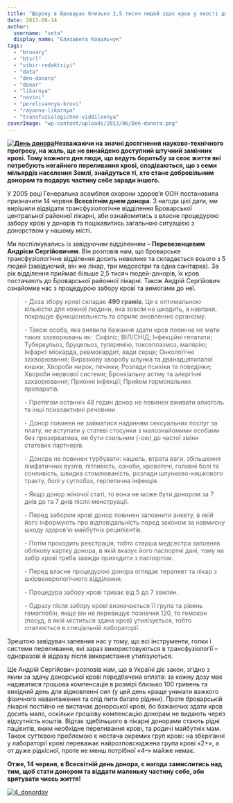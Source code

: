```yaml
---
title: "Щороку в Броварах близько 2,5 тисяч людей здає кров у якості донорів"
date: 2013-06-14
author: 
  username: "veta"
  display_name: "Єлизавета Ковальчук"
tags: 
  - "brovary"
  - "btsrl"
  - "vibir-redaktsiyi"
  - "data"
  - "den-donora"
  - "donor"
  - "likarnya"
  - "novini"
  - "perelivannya-krovi"
  - "rayonna-likarnya"
  - "transfuziologichne-viddilennya"
coverImage: "wp-content/uploads/2013/06/Den-donora.png"
---
```


**[![День донора](https://mpz.brovary.org/wp-content/uploads/2013/06/Den-donora.png)](https://mpz.brovary.org/wp-content/uploads/2013/06/Den-donora.png)Незважаючи на значні досягнення науково-технічного прогресу, на жаль, ще не винайдено доступний штучний замінник крові. Тому кожного дня люди, що ведуть боротьбу за своє життя які потребують негайного переливання крові, сподіваються, що з семи мільярдів населення Землі, знайдуться ті, хто стане добровільним донором та подарує частину себе заради іншого.**

У 2005 році Генеральна асамблея охорони здоров’я ООН постановила призначити 14 червня **Всесвітнім днем донора**. З нагоди цієї дати, ми вирішили відвідати трансфузіологічне відділення Броварської центральної районної лікарні, аби ознайомитись з власне процедурою забору крові у донорів та поцікавитись загальною ситуацією з донорством у нашому місті.

Ми поспілкувались із завідуючим відділенням – **Перевезенцевим Андрієм Сергійовичем**. Він розповів нам, що броварське трансфузіологічне відділення досить невелике та складається всього з 5 людей (завідуючий, він же лікар, три медсестри та одна санітарка). За рік відділення приймає більше 2,5 тисяч людей-донорів, їх кров постачають до Броварської районної лікарні. Також Андрій Сергійович ознайомив нас з процедурою забору крові та вимогами до неї.

> \- Доза збору крові складає **490 грамів**. Це є оптимальною кількістю для кожної людини, яка зовсім не шкодить, а навпаки, покращує функціональність та сприяє оновленню організму.
> 
> \- Також особа, яка виявила бажання здати кров повинна не мати таких захворювань як:  Сифіліс; ВІЛ/СНІД; Інфекційні гепатити; Туберкульоз, бруцельоз, туляремію, токсоплазмоз, малярію; Інфаркт міокарда, ревмокардит, вади серця; Онкологічні захворювання; Виразкову хворобу шлунка та дванадцятипалої кишки; Хвороби нирок, печінки; Розлади психіки та поведінки; Хвороби нервової системи; Бронхіальну астму та алергічні захворювання; Прионні інфекції; Прийом гормональних препаратів.
> 
> \- Протягом останніх 48 годин донор не повинен вживати алкоголь та інші психоактивні речовини.
> 
> \- Донор повинен не займатися наданням сексуальних послуг за плату, не вступати у статеві стосунки з малознайомими особами без презерватива, не бути схильним (-ою) до частої зміни статевих партнерів.
> 
> \- Донора не повинен турбувати: кашель, втрата ваги, збільшення лімфатичних вузлів, пітливість, озноби, кровотечі, головні болі та сонливість, швидка стомлюваність, розлади шлунково-кишкового тракту, болі у суглобах, герпетична інфекція.
> 
> \- Якщо донор жіночої статі, то вона не може бути донором за 7 днів до та 7 днів після менструації.
> 
> \- Перед забором крові донор повинен заповнити анкету, в якій його інформують про відповідальність перед законом за навмисну шкоду здоров’ю майбутніх реципієнтів.
> 
> \- Потім проходить реєстрація, тобто старша медсестра заповняє облікову картку донора, в якій вказує його паспортні дані, тому на забір крові треба завжди приходити з паспортом.
> 
> \- Перед власне процедурою донора оглядає терапевт та лікар з шкірвенерологічного відділення.
> 
> \- Процедура забору крові триває від 5 до 7 хвилин.
> 
> \- Одразу після забору крові визначається її група та рівень гемоглобін, якщо він не перевищує позначки 120, то гемокон (посуд, в якій міститься здана кров) утилізується, тобто спалюється в спеціальній лабораторії.

Зрештою завідувач запевнив нас у тому, що всі інструменти, голки і системи переливання, які зараз використовуються в трансфузіології – одноразові й відразу після використання утилізуються.

Ще Андрій Сергійович розповів нам, що в Україні діє закон, згідно з яким за здачу донорської крові передбачена оплата: за кожну дозу має надаватися грошова компенсація в розмірі близько 100 гривень та вихідний день для відновленні сил (у цей день краще уникати важкого фізичного навантаження та слід пити багато рідини). Проте броварській лікарні постійно не вистачає донорської крові, бо бажаючих здати кров досить мало, оскільки грошову компенсацію донорам не видають через відсутність коштів. Відтак здебільшого в лікарні донорами стають рідні пацієнтів, яким необхідне переливання крові, та родичі майбутніх мам. Також суттєвою проблемою є нестача окремих груп крові: на зберіганні у лабораторії крові переважає найрозповсюджена група крові «2+», а от дуже рідкісної, проте не менш потрібної «4–» майже немає.

**Отже, 14 червня, в Всесвітній день донора, є нагода замислитись над тим, щоб стати донором та віддати маленьку частину себе, аби врятувати чиєсь життя!**

[![4_donorday](https://mpz.brovary.org/wp-content/uploads/2013/06/4_donorday.jpg)](https://mpz.brovary.org/wp-content/uploads/2013/06/4_donorday.jpg)
